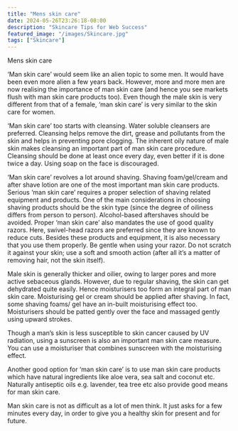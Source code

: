 ```yaml
---
title: "Mens skin care"
date: 2024-05-26T23:26:18-08:00
description: "Skincare Tips for Web Success"
featured_image: "/images/Skincare.jpg"
tags: ["Skincare"]
---
```


Mens skin care

‘Man skin care’ would seem like an alien topic to some men. It would have been even more alien a few years back. However, more and more men are now realising the importance of man skin care (and hence you see markets flush with man skin care products too). Even though the male skin is very different from that of a female, ‘man skin care’ is very similar to the skin care for women. 

‘Man skin care’ too starts with cleansing. Water soluble cleansers are preferred. Cleansing helps remove the dirt, grease and pollutants from the skin and helps in preventing pore clogging. The inherent oily nature of male skin makes cleansing an important part of man skin care procedure. Cleansing should be done at least once every day, even better if it is done twice a day. Using soap on the face is discouraged. 

‘Man skin care’ revolves a lot around shaving. Shaving foam/gel/cream and after shave lotion are one of the most important man skin care products. Serious ‘man skin care’ requires a proper selection of shaving related equipment and products. One of the main considerations in choosing shaving products should be the skin type (since the degree of oiliness differs from person to person).  Alcohol-based aftershaves should be avoided. Proper ‘man skin care’ also mandates the use of good quality razors. Here, swivel-head razors are preferred since they are known to reduce cuts.  Besides these products and equipment, it is also necessary that you use them properly. Be gentle when using your razor. Do not scratch it against your skin; use a soft and smooth action (after all it’s a matter of removing hair, not the skin itself). 

Male skin is generally thicker and oilier, owing to larger pores and more active sebaceous glands. However, due to regular shaving, the skin can get dehydrated quite easily. Hence moisturisers too form an integral part of man skin care. Moisturising gel or cream should be applied after shaving. In fact, some shaving foams/ gel have an in-built moisturising effect too. Moisturisers should be patted gently over the face and massaged gently using upward strokes. 

Though a man’s skin is less susceptible to skin cancer caused by UV radiation, using a sunscreen is also an important man skin care measure. You can use a moisturiser that combines sunscreen with the moisturising effect. 

Another good option for ‘man skin care’ is to use man skin care products which have natural ingredients like aloe vera, sea salt and coconut etc. Naturally antiseptic oils e.g. lavender, tea tree etc also provide good means for man skin care. 

Man skin care is not as difficult as a lot of men think. It just asks for a few minutes every day, in order to give you a healthy skin for present and for future.


